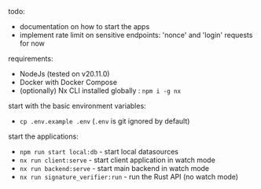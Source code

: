 todo:

- documentation on how to start the apps
- implement rate limit on sensitive endpoints: 'nonce' and 'login' requests for now

requirements:

- NodeJs (tested on v20.11.0)
- Docker with Docker Compose
- (optionally) Nx CLI installed globally : `npm i -g nx`

start with the basic environment variables:

- `cp .env.example .env` (`.env` is git ignored by default)

start the applications:

- `npm run start local:db` - start local datasources
- `nx run client:serve` - start client application in watch mode
- `nx run backend:serve` - start main backend in watch mode
- `nx run signature_verifier:run` - run the Rust API (no watch mode)
